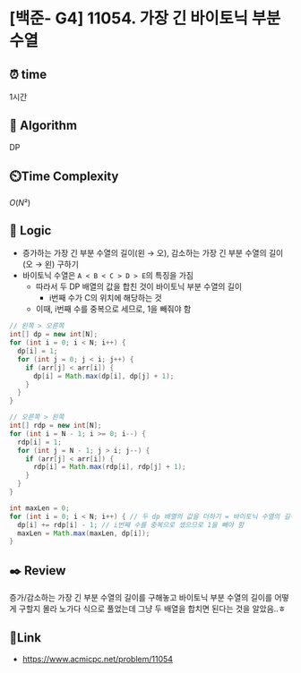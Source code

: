 # [백준- G4] 11054. 가장 긴 바이토닉 부분 수열
 
## ⏰  **time**
1시간

## :pushpin: **Algorithm**
DP

## ⏲️**Time Complexity**
$O(N²)$

## :round_pushpin: **Logic**
- 증가하는 가장 긴 부분 수열의 길이(왼 → 오), 감소하는 가장 긴 부분 수열의 길이(오 → 왼) 구하기
- 바이토닉 수열은 `A < B < C > D > E`의 특징을 가짐
  - 따라서 두 DP 배열의 값을 합친 것이 바이토닉 부분 수열의 길이
    - i번째 수가 C의 위치에 해당하는 것
  - 이때, i번째 수를 중복으로 세므로, 1을 빼줘야 함
```java
// 왼쪽 > 오른쪽
int[] dp = new int[N];
for (int i = 0; i < N; i++) {
  dp[i] = 1;
  for (int j = 0; j < i; j++) {
    if (arr[j] < arr[i]) {
      dp[i] = Math.max(dp[i], dp[j] + 1);
    }
  }
}

// 오른쪽 > 왼쪽
int[] rdp = new int[N];
for (int i = N - 1; i >= 0; i--) {
  rdp[i] = 1;
  for (int j = N - 1; j > i; j--) {
    if (arr[j] < arr[i]) {
      rdp[i] = Math.max(rdp[i], rdp[j] + 1);
    }
  }
}

int maxLen = 0;
for (int i = 0; i < N; i++) { // 두 dp 배열의 값을 더하기 = 바이토닉 수열의 길이
  dp[i] += rdp[i] - 1; // i번째 수를 중복으로 셌으므로 1을 빼야 함
  maxLen = Math.max(maxLen, dp[i]);
}
```

## :black_nib: **Review**
증가/감소하는 가장 긴 부분 수열의 길이를 구해놓고 바이토닉 부분 수열의 길이를 어떻게 구할지 몰라 노가다 식으로 풀었는데 그냥 두 배열을 합치면 된다는 것을 알았음..ㅎ

## 📡**Link**
- https://www.acmicpc.net/problem/11054
